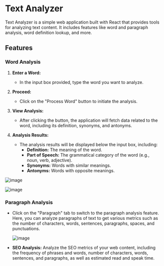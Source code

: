 # Text Analyzer

Text Analyzer is a simple web application built with React that provides tools for analyzing text content. It includes features like word and paragraph analysis, word definition lookup, and more.

## Features

### Word Analysis

1. **Enter a Word:**
   - In the input box provided, type the word you want to analyze.

2. **Proceed:**
   - Click on the "Process Word" button to initiate the analysis.

3. **View Analysis:**
   - After clicking the button, the application will fetch data related to the word, including its definition, synonyms, and antonyms.

4. **Analysis Results:**
   - The analysis results will be displayed below the input box, including:
     - **Definition:** The meaning of the word.
     - **Part of Speech:** The grammatical category of the word (e.g., noun, verb, adjective).
     - **Synonyms:** Words with similar meanings.
     - **Antonyms:** Words with opposite meanings.

  ![image](https://github.com/Ayush19bansal/ApiWiz/assets/118842033/d595ca96-63fb-40b3-a25d-f327bd0106cf)

  ![image](https://github.com/Ayush19bansal/ApiWiz/assets/118842033/9f86b529-9b1b-42c8-92bb-600bb23f1898)


  

### Paragraph Analysis

- Click on the "Paragraph" tab to switch to the paragraph analysis feature. Here, you can analyze paragraphs of text to get various metrics such as the number of characters, words, sentences, paragraphs, spaces, and punctuations.

  ![image](https://github.com/Ayush19bansal/ApiWiz/assets/118842033/d229ebdd-88ef-4173-94f2-879c91ac3a42)

- **SEO Analysis:** Analyze the SEO metrics of your web content, including the frequency of phrases and words, number of characters, words, sentences, and paragraphs, as well as estimated read and speak time.

